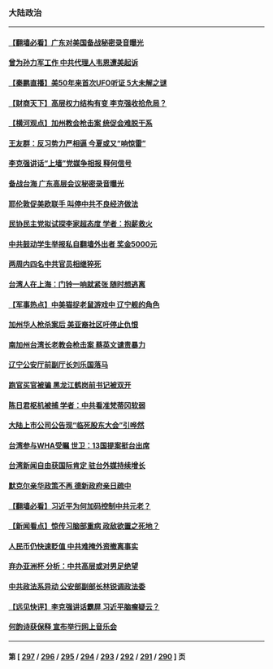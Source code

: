 ### 大陆政治
---
#### [【翻墙必看】广东对美国备战秘密录音曝光](../../pages/ncid277/n13739530.md) 
#### [曾为孙力军工作 中共代理人韦恩遭美起诉](../../pages/ncid277/n13739487.md) 
#### [【秦鹏直播】美50年来首次UFO听证 5大未解之谜](../../pages/ncid277/n13739452.md) 
#### [【财商天下】高层权力结构有变 李克强收拾危局？](../../pages/ncid277/n13739513.md) 
#### [【横河观点】加州教会枪击案 统促会难脱干系](../../pages/ncid277/n13739456.md) 
#### [王友群：反习势力严相逼 今夏或又“响惊雷”](../../pages/ncid277/n13739442.md) 
#### [李克强讲话“上墙”党媒争相报 释何信号](../../pages/ncid277/n13739256.md) 
#### [备战台海 广东高层会议秘密录音曝光](../../pages/ncid277/n13739318.md) 
#### [耶伦敦促美欧联手 叫停中共不良经济做法](../../pages/ncid277/n13739348.md) 
#### [民协民主党拟试探李家超态度 学者：抱薪救火](../../pages/ncid277/n13739356.md) 
#### [中共鼓动学生举报私自翻墙外出者 奖金5000元](../../pages/ncid277/n13739345.md) 
#### [两周内四名中共官员相继猝死](../../pages/ncid277/n13739322.md) 
#### [台湾人在上海：门铃一响就紧张 随时想逃离](../../pages/ncid277/n13739189.md) 
#### [【军事热点】中美猫捉老鼠游戏中 辽宁舰的角色](../../pages/ncid277/n13738802.md) 
#### [加州华人枪杀案后 美亚裔社区吁停止仇恨](../../pages/ncid277/n13739155.md) 
#### [南加州台湾长老教会枪击案 蔡英文谴责暴力](../../pages/ncid277/n13739071.md) 
#### [辽宁公安厅前副厅长刘乐国落马](../../pages/ncid277/n13739139.md) 
#### [跑官买官被骗 黑龙江鹤岗前书记被双开](../../pages/ncid277/n13739119.md) 
#### [陈日君枢机被捕 学者：中共看准梵蒂冈软弱](../../pages/ncid277/n13739018.md) 
#### [大陆上市公司公告现“临死股东大会”引哗然](../../pages/ncid277/n13739023.md) 
#### [台湾参与WHA受瞩 世卫：13国提案挺台出席](../../pages/ncid277/n13738973.md) 
#### [台湾新闻自由获国际肯定 驻台外媒持续增长](../../pages/ncid277/n13738977.md) 
#### [默克尔亲华政策不再 德新政府亲日疏中](../../pages/ncid277/n13738962.md) 
#### [【翻墙必看】习近平为何加码控制中共元老？](../../pages/ncid277/n13738863.md) 
#### [【新闻看点】惊传习脑部重病 政敌欲置之死地？](../../pages/ncid277/n13738763.md) 
#### [人民币仍快速贬值 中共难掩外资撤离事实](../../pages/ncid277/n13738925.md) 
#### [弃办亚洲杯 分析：中共高层或对男足绝望](../../pages/ncid277/n13738875.md) 
#### [中共政法系异动 公安部副部长林锐调政法委](../../pages/ncid277/n13738846.md) 
#### [【远见快评】李克强讲话霸屏 习近平脑瘤疑云？](../../pages/ncid277/n13738758.md) 
#### [何韵诗获保释 宣布举行网上音乐会](../../pages/ncid277/n13738669.md) 

---
#### 第 [ [297](./297.md) / [296](./296.md) / [295](./295.md) / [294](./294.md) / [293](./293.md) / [292](./292.md) / [291](./291.md) / [290](./290.md) ] 页
